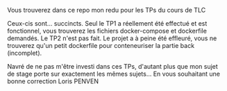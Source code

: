 Vous trouverez dans ce repo mon redu pour les TPs du cours de TLC

Ceux-cis sont... succincts. 
Seul le TP1 a réellement été effectué et est fonctionnel, vous trouverez les fichiers docker-compose et dockerfile demandés.
Le TP2 n'est pas fait.
Le projet a à peine été effleuré, vous ne trouverez qu'un petit dockerfile pour conteneuriser la partie back (incomplet).

Navré de ne pas m'être investi dans ces TPs, d'autant plus que mon sujet de stage porte sur exactement les mêmes sujets...
En vous souhaitant une bonne correction
Loris PENVEN
